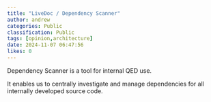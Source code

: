 ```yaml
---
title: "LiveDoc / Dependency Scanner"
author: andrew
categories: Public
classification: Public
tags: [opinion,architecture]
date: 2024-11-07 06:47:56 
likes: 0
---
```


Dependency Scanner is a tool for internal QED use.

It enables us to centrally investigate and manage dependencies for all internally developed source code.